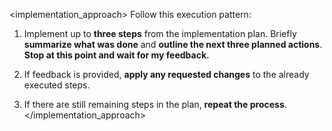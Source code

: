 <implementation_approach>
Follow this execution pattern:

1. Implement up to **three steps** from the implementation plan.
   Briefly **summarize what was done** and **outline the next three planned actions**.
   **Stop at this point and wait for my feedback.**

2. If feedback is provided, **apply any requested changes** to the already executed steps.

3. If there are still remaining steps in the plan, **repeat the process**.
   </implementation_approach>
